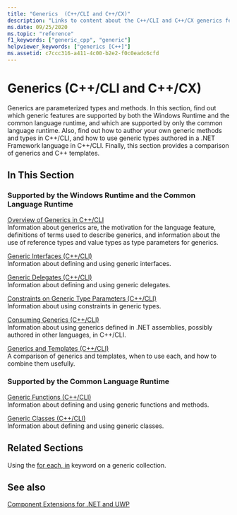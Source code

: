 ```yaml
---
title: "Generics  (C++/CLI and C++/CX)"
description: "Links to content about the C++/CLI and C++/CX generics features, types, and methods."
ms.date: 09/25/2020
ms.topic: "reference"
f1_keywords: ["generic_cpp", "generic"]
helpviewer_keywords: ["generics [C++]"]
ms.assetid: c7ccc316-a411-4c00-b2e2-f0c0eadc6cfd
---
```

# Generics  (C++/CLI and C++/CX)

Generics are parameterized types and methods. In this section, find out which generic features are supported by both the Windows Runtime and the common language runtime, and which are supported by only the common language runtime. Also, find out how to author your own generic methods and types in C++/CLI, and how to use generic types authored in a .NET Framework language in C++/CLI. Finally, this section provides a comparison of generics and C++ templates.

## In This Section

### Supported by the Windows Runtime and the Common Language Runtime

[Overview of Generics in C++/CLI](overview-of-generics-in-visual-cpp.md)<br/>
Information about generics are, the motivation for the language feature, definitions of terms used to describe generics, and information about the use of reference types and value types as type parameters for generics.

[Generic Interfaces (C++/CLI)](generic-interfaces-visual-cpp.md)<br/>
Information about defining and using generic interfaces.

[Generic Delegates (C++/CLI)](generic-delegates-visual-cpp.md)<br/>
Information about defining and using generic delegates.

[Constraints on Generic Type Parameters (C++/CLI)](constraints-on-generic-type-parameters-cpp-cli.md)<br/>
Information about using constraints in generic types.

[Consuming Generics (C++/CLI)](consuming-generics-cpp-cli.md)<br/>
Information about using generics defined in .NET assemblies, possibly authored in other languages, in C++/CLI.

[Generics and Templates (C++/CLI)](generics-and-templates-visual-cpp.md)<br/>
A comparison of generics and templates, when to use each, and how to combine them usefully.

### Supported by the Common Language Runtime

[Generic Functions (C++/CLI)](generic-functions-cpp-cli.md)<br/>
Information about defining and using generic functions and methods.

[Generic Classes (C++/CLI)](generic-classes-cpp-cli.md)<br/>
Information about defining and using generic classes.

## Related Sections

Using the [for each, in](../dotnet/for-each-in.md) keyword on a generic collection.

## See also

[Component Extensions for .NET and UWP](component-extensions-for-runtime-platforms.md)

